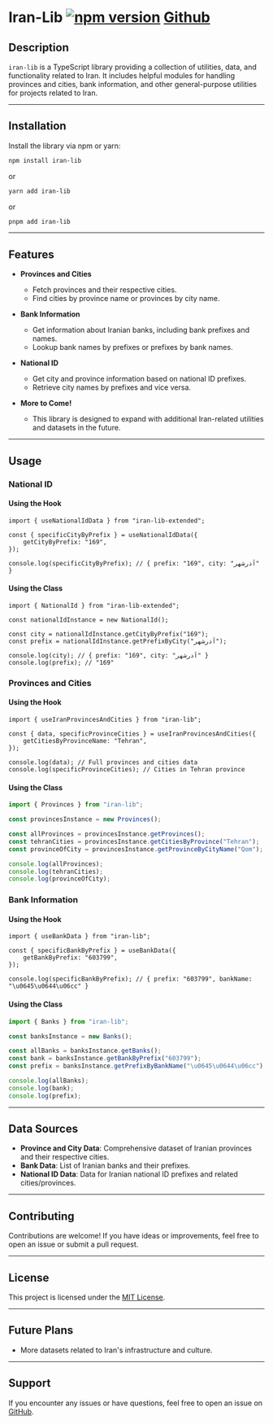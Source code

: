 # Iran-Lib [![npm version](https://badge.fury.io/js/iran-lib.svg)](https://badge.fury.io/js/iran-lib)  [Github](https://github.com/faeztgh/iran-lib)

## Description

`iran-lib` is a TypeScript library providing a collection of utilities, data, and functionality related to Iran. It includes helpful modules for handling provinces and cities, bank information, and other general-purpose utilities for projects related to Iran.

---

## Installation

Install the library via npm or yarn:

```bash
npm install iran-lib
```

or

```bash
yarn add iran-lib
```

or

```bash
pnpm add iran-lib
```

---

## Features

- **Provinces and Cities**
  - Fetch provinces and their respective cities.
  - Find cities by province name or provinces by city name.

- **Bank Information**
  - Get information about Iranian banks, including bank prefixes and names.
  - Lookup bank names by prefixes or prefixes by bank names.

- **National ID**
  - Get city and province information based on national ID prefixes.
  - Retrieve city names by prefixes and vice versa.

- **More to Come!**
  - This library is designed to expand with additional Iran-related utilities and datasets in the future.

---

## Usage

### National ID

#### Using the Hook

```tsx
import { useNationalIdData } from "iran-lib-extended";

const { specificCityByPrefix } = useNationalIdData({
    getCityByPrefix: "169",
});

console.log(specificCityByPrefix); // { prefix: "169", city: "آذرشهر" }
```

#### Using the Class

```tsx
import { NationalId } from "iran-lib-extended";

const nationalIdInstance = new NationalId();

const city = nationalIdInstance.getCityByPrefix("169");
const prefix = nationalIdInstance.getPrefixByCity("آذرشهر");

console.log(city); // { prefix: "169", city: "آذرشهر" }
console.log(prefix); // "169"

```

### Provinces and Cities

#### Using the Hook

```tsx
import { useIranProvincesAndCities } from "iran-lib";

const { data, specificProvinceCities } = useIranProvincesAndCities({
    getCitiesByProvinceName: "Tehran",
});

console.log(data); // Full provinces and cities data
console.log(specificProvinceCities); // Cities in Tehran province
```

#### Using the Class

```ts
import { Provinces } from "iran-lib";

const provincesInstance = new Provinces();

const allProvinces = provincesInstance.getProvinces();
const tehranCities = provincesInstance.getCitiesByProvince("Tehran");
const provinceOfCity = provincesInstance.getProvinceByCityName("Qom");

console.log(allProvinces);
console.log(tehranCities);
console.log(provinceOfCity);
```

### Bank Information

#### Using the Hook

```tsx
import { useBankData } from "iran-lib";

const { specificBankByPrefix } = useBankData({
    getBankByPrefix: "603799",
});

console.log(specificBankByPrefix); // { prefix: "603799", bankName: "\u0645\u0644\u06cc" }
```

#### Using the Class

```ts
import { Banks } from "iran-lib";

const banksInstance = new Banks();

const allBanks = banksInstance.getBanks();
const bank = banksInstance.getBankByPrefix("603799");
const prefix = banksInstance.getPrefixByBankName("\u0645\u0644\u06cc");

console.log(allBanks);
console.log(bank);
console.log(prefix);
```

---

## Data Sources

- **Province and City Data**: Comprehensive dataset of Iranian provinces and their respective cities.
- **Bank Data**: List of Iranian banks and their prefixes.
- **National ID Data**: Data for Iranian national ID prefixes and related cities/provinces.

---

## Contributing

Contributions are welcome! If you have ideas or improvements, feel free to open an issue or submit a pull request.

---

## License

This project is licensed under the [MIT License](./LICENSE).

---

## Future Plans

- More datasets related to Iran's infrastructure and culture.

---

## Support

If you encounter any issues or have questions, feel free to open an issue on [GitHub](https://github.com/your-repo-link).
